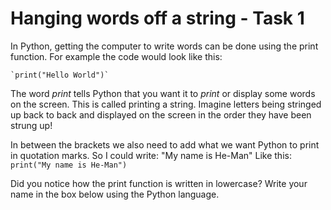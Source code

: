 # Hanging words off a string - Task 1
In Python, getting the computer to write words can be done using the print function.
For example the code would look like this:
~~~
`print("Hello World")`
~~~
The word *print* tells Python that you want it to *print* or display some words on the screen.
This is called printing a string. Imagine letters being stringed up back to back and displayed on the screen in the order they have been strung up!

In between the brackets we also need to add what we want Python to print in quotation marks.
So I could write:
"My name is He-Man"
Like this:
        `print("My name is He-Man")`
 
Did you notice how the print function is written in lowercase?
Write your name in the box below using the Python language.
